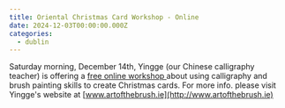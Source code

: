 ```yaml
---
title: Oriental Christmas Card Workshop - Online
date: 2024-12-03T00:00:00.000Z
categories:
  - dublin
---
```


Saturday morning, December 14th, Yingge (our Chinese calligraphy teacher) is offering a [free online workshop ](https://www.artofthebrush.ie/event-details-registration/free-event-oriental-christmas-card-workshop-online)about using calligraphy and brush painting skills to create Christmas cards. For more info. please visit Yingge's website at [www.artofthebrush.ie](http://www.artofthebrush.ie)

